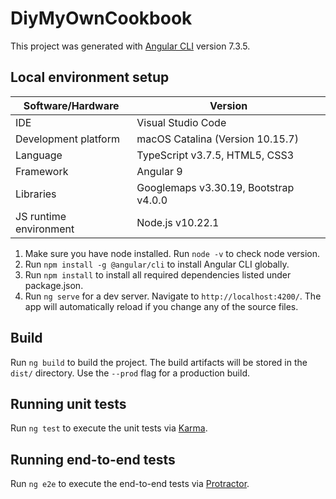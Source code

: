 # DiyMyOwnCookbook

This project was generated with [Angular CLI](https://github.com/angular/angular-cli) version 7.3.5.

## Local environment setup

| Software/Hardware | Version |
| ------ | ------ |
| IDE | Visual Studio Code |
| Development platform | macOS Catalina (Version 10.15.7)|
| Language | TypeScript v3.7.5, HTML5, CSS3 |
| Framework | Angular 9|
| Libraries | Googlemaps v3.30.19, Bootstrap v4.0.0|
| JS runtime environment | Node.js v10.22.1 |

1. Make sure you have node installed. Run `node -v` to check node version.
2. Run `npm install -g @angular/cli` to install Angular CLI globally.
3. Run `npm install` to install all required dependencies listed under package.json. 
4. Run `ng serve` for a dev server. Navigate to `http://localhost:4200/`. The app will automatically reload if you change any of the source files. 

## Build

Run `ng build` to build the project. The build artifacts will be stored in the `dist/` directory. Use the `--prod` flag for a production build.

## Running unit tests

Run `ng test` to execute the unit tests via [Karma](https://karma-runner.github.io).

## Running end-to-end tests

Run `ng e2e` to execute the end-to-end tests via [Protractor](http://www.protractortest.org/).


